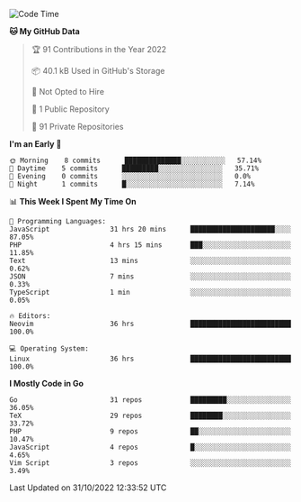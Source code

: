 
<!--START_SECTION:waka-->
![Code Time](http://img.shields.io/badge/Code%20Time-2%2C777%20hrs%202%20mins-blue)

**🐱 My GitHub Data** 

> 🏆 91 Contributions in the Year 2022
 > 
> 📦 40.1 kB Used in GitHub's Storage 
 > 
> 🚫 Not Opted to Hire
 > 
> 📜 1 Public Repository 
 > 
> 🔑 91 Private Repositories  
 > 
**I'm an Early 🐤** 

```text
🌞 Morning    8 commits      ██████████████░░░░░░░░░░░   57.14% 
🌆 Daytime    5 commits      █████████░░░░░░░░░░░░░░░░   35.71% 
🌃 Evening    0 commits      ░░░░░░░░░░░░░░░░░░░░░░░░░   0.0% 
🌙 Night      1 commits      █░░░░░░░░░░░░░░░░░░░░░░░░   7.14%

```


📊 **This Week I Spent My Time On** 

```text
💬 Programming Languages: 
JavaScript               31 hrs 20 mins      █████████████████████░░░░   87.05% 
PHP                      4 hrs 15 mins       ███░░░░░░░░░░░░░░░░░░░░░░   11.85% 
Text                     13 mins             ░░░░░░░░░░░░░░░░░░░░░░░░░   0.62% 
JSON                     7 mins              ░░░░░░░░░░░░░░░░░░░░░░░░░   0.33% 
TypeScript               1 min               ░░░░░░░░░░░░░░░░░░░░░░░░░   0.05%

🔥 Editors: 
Neovim                   36 hrs              █████████████████████████   100.0%

💻 Operating System: 
Linux                    36 hrs              █████████████████████████   100.0%

```

**I Mostly Code in Go** 

```text
Go                       31 repos            █████████░░░░░░░░░░░░░░░░   36.05% 
TeX                      29 repos            ████████░░░░░░░░░░░░░░░░░   33.72% 
PHP                      9 repos             ██░░░░░░░░░░░░░░░░░░░░░░░   10.47% 
JavaScript               4 repos             █░░░░░░░░░░░░░░░░░░░░░░░░   4.65% 
Vim Script               3 repos             ░░░░░░░░░░░░░░░░░░░░░░░░░   3.49%

```



 Last Updated on 31/10/2022 12:33:52 UTC
<!--END_SECTION:waka-->

